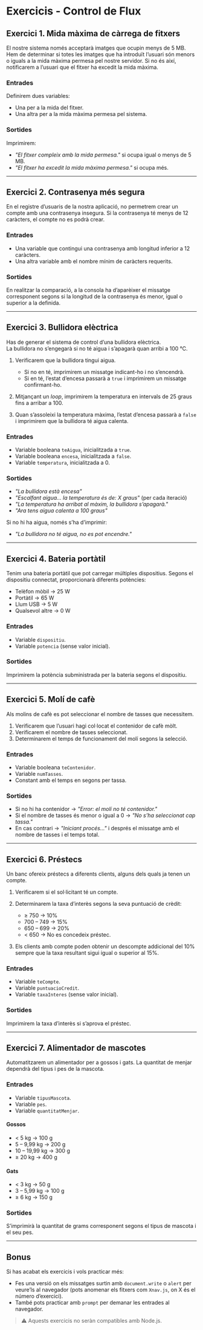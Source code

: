 # Exercicis - Control de Flux

## Exercici 1. Mida màxima de càrrega de fitxers
El nostre sistema només acceptarà imatges que ocupin menys de 5 MB. Hem de determinar si totes les imatges que ha introduït l’usuari són menors o iguals a la mida màxima permesa pel nostre servidor. Si no és així, notificarem a l’usuari que el fitxer ha excedit la mida màxima.

### Entrades
Definirem dues variables:  
- Una per a la mida del fitxer.  
- Una altra per a la mida màxima permesa pel sistema.  

### Sortides
Imprimirem:  
- *"El fitxer compleix amb la mida permesa."* si ocupa igual o menys de 5 MB.  
- *"El fitxer ha excedit la mida màxima permesa."* si ocupa més.  

---

## Exercici 2. Contrasenya més segura
En el registre d’usuaris de la nostra aplicació, no permetrem crear un compte amb una contrasenya insegura. Si la contrasenya té menys de 12 caràcters, el compte no es podrà crear.

### Entrades
- Una variable que contingui una contrasenya amb longitud inferior a 12 caràcters.  
- Una altra variable amb el nombre mínim de caràcters requerits.  

### Sortides
En realitzar la comparació, a la consola ha d’aparèixer el missatge corresponent segons si la longitud de la contrasenya és menor, igual o superior a la definida.  

---

## Exercici 3. Bullidora elèctrica
Has de generar el sistema de control d’una bullidora elèctrica.  
La bullidora no s’engegarà si no té aigua i s’apagarà quan arribi a 100 °C.

1. Verificarem que la bullidora tingui aigua.  
   - Si no en té, imprimirem un missatge indicant-ho i no s’encendrà.  
   - Si en té, l’estat d’encesa passarà a `true` i imprimirem un missatge confirmant-ho.  

2. Mitjançant un *loop*, imprimirem la temperatura en intervals de 25 graus fins a arribar a 100.  

3. Quan s’assoleixi la temperatura màxima, l’estat d’encesa passarà a `false` i imprimirem que la bullidora té aigua calenta.  

### Entrades
- Variable booleana `teAigua`, inicialitzada a `true`.  
- Variable booleana `encesa`, inicialitzada a `false`.  
- Variable `temperatura`, inicialitzada a 0.  

### Sortides
- *"La bullidora està encesa"*  
- *"Escalfant aigua... la temperatura és de: X graus"* (per cada iteració)  
- *"La temperatura ha arribat al màxim, la bullidora s’apagarà."*  
- *"Ara tens aigua calenta a 100 graus"*  

Si no hi ha aigua, només s’ha d’imprimir:  
- *"La bullidora no té aigua, no es pot encendre."*  

---

## Exercici 4. Bateria portàtil
Tenim una bateria portàtil que pot carregar múltiples dispositius. Segons el dispositiu connectat, proporcionarà diferents potències:  
- Telèfon mòbil → 25 W  
- Portàtil → 65 W  
- Llum USB → 5 W  
- Qualsevol altre → 0 W  

### Entrades
- Variable `dispositiu`.  
- Variable `potencia` (sense valor inicial).  

### Sortides
Imprimirem la potència subministrada per la bateria segons el dispositiu.  

---

## Exercici 5. Molí de cafè
Als molins de cafè es pot seleccionar el nombre de tasses que necessitem.  

1. Verificarem que l’usuari hagi col·locat el contenidor de cafè mòlt.  
2. Verificarem el nombre de tasses seleccionat.  
3. Determinarem el temps de funcionament del molí segons la selecció.  

### Entrades
- Variable booleana `teContenidor`.  
- Variable `numTasses`.  
- Constant amb el temps en segons per tassa.  

### Sortides
- Si no hi ha contenidor → *"Error: el molí no té contenidor."*  
- Si el nombre de tasses és menor o igual a 0 → *"No s’ha seleccionat cap tassa."*  
- En cas contrari → *"Iniciant procés..."* i després el missatge amb el nombre de tasses i el temps total.  

---

## Exercici 6. Préstecs
Un banc ofereix préstecs a diferents clients, alguns dels quals ja tenen un compte.  

1. Verificarem si el sol·licitant té un compte.  
2. Determinarem la taxa d’interès segons la seva puntuació de crèdit:  
   - ≥ 750 → 10%  
   - 700 – 749 → 15%  
   - 650 – 699 → 20%  
   - < 650 → No es concedeix préstec.  

3. Els clients amb compte poden obtenir un descompte addicional del 10% sempre que la taxa resultant sigui igual o superior al 15%.  

### Entrades
- Variable `teCompte`.  
- Variable `puntuacioCredit`.  
- Variable `taxaInteres` (sense valor inicial).  

### Sortides
Imprimirem la taxa d’interès si s’aprova el préstec.  

---

## Exercici 7. Alimentador de mascotes
Automatitzarem un alimentador per a gossos i gats. La quantitat de menjar dependrà del tipus i pes de la mascota.  

### Entrades
- Variable `tipusMascota`.  
- Variable `pes`.  
- Variable `quantitatMenjar`.  

#### Gossos
- < 5 kg → 100 g  
- 5 – 9,99 kg → 200 g  
- 10 – 19,99 kg → 300 g  
- ≥ 20 kg → 400 g  

#### Gats
- < 3 kg → 50 g  
- 3 – 5,99 kg → 100 g  
- ≥ 6 kg → 150 g  

### Sortides
S’imprimirà la quantitat de grams corresponent segons el tipus de mascota i el seu pes.  

---

## Bonus
Si has acabat els exercicis i vols practicar més:  
- Fes una versió on els missatges surtin amb `document.write` o `alert` per veure’ls al navegador (pots anomenar els fitxers com `Xnav.js`, on X és el número d’exercici).  
- També pots practicar amb `prompt` per demanar les entrades al navegador.  

> ⚠️ Aquests exercicis no seràn compatibles amb Node.js.  
